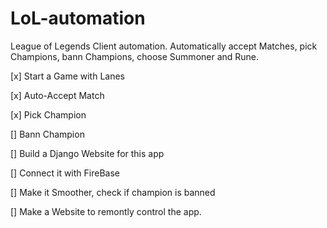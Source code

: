# LoL-automation
 League of Legends Client automation. Automatically accept Matches, pick Champions, bann Champions, choose Summoner and Rune.

[x] Start a Game with Lanes

[x] Auto-Accept Match

[x] Pick Champion

[] Bann Champion

[] Build a Django Website for this app

[] Connect it with FireBase

[] Make it Smoother, check if champion is banned

[] Make a Website to remontly control the app.
